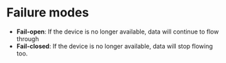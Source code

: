 # Failure modes

- **Fail-open**: If the device is no longer available, data will continue to flow through
- **Fail-closed**: If the device is no longer available, data will stop flowing too.


